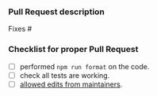 ### Pull Request description

Fixes #

### Checklist for proper Pull Request

* [ ] performed `npm run format` on the code.
* [ ] check all tests are working.
* [ ] [allowed edits from maintainers](https://help.github.com/en/articles/allowing-changes-to-a-pull-request-branch-created-from-a-fork).
